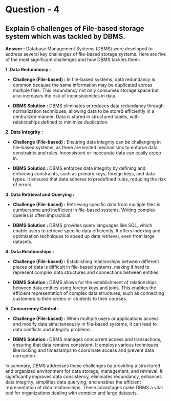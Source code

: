 
# Question - 4 

## Explain 5 challenges of File-based storage system which was tackled by DBMS.

**Answer :** Database Management Systems (DBMS) were developed to address several key challenges of file-based storage systems. Here are five of the most significant challenges and how DBMS tackles them:

**1. Data Redundancy :**

* **Challenge (File-based) :** In file-based systems, data redundancy is common because the same information may be duplicated across multiple files. This redundancy not only consumes storage space but also increases the risk of inconsistencies in data.

* **DBMS Solution :** DBMS eliminates or reduces data redundancy through normalization techniques, allowing data to be stored efficiently in a centralized manner. Data is stored in structured tables, with relationships defined to minimize duplication.

**2. Data Integrity :**

* **Challenge (File-based) :** Ensuring data integrity can be challenging in file-based systems, as there are limited mechanisms to enforce data constraints and rules. Inconsistent or inaccurate data can easily creep in.

* **DBMS Solution :** DBMS enforces data integrity by defining and enforcing constraints, such as primary keys, foreign keys, and data types. It ensures that data adheres to predefined rules, reducing the risk of errors.

**3. Data Retrieval and Querying :**

* **Challenge (File-based) :** Retrieving specific data from multiple files is cumbersome and inefficient in file-based systems. Writing complex queries is often impractical.

* **DBMS Solution :** DBMS provides query languages like SQL, which enable users to retrieve specific data efficiently. It offers indexing and optimization techniques to speed up data retrieval, even from large datasets.

**4. Data Relationships :**

* **Challenge (File-based) :** Establishing relationships between different pieces of data is difficult in file-based systems, making it hard to represent complex data structures and connections between entities.

* **DBMS Solution :** DBMS allows for the establishment of relationships between data entities using foreign keys and joins. This enables the efficient representation of complex data structures, such as connecting customers to their orders or students to their courses.

**5. Concurrency Control :**

* **Challenge (File-based) :** When multiple users or applications access and modify data simultaneously in file-based systems, it can lead to data conflicts and integrity problems.

* **DBMS Solution :** DBMS manages concurrent access and transactions, ensuring that data remains consistent. It employs various techniques like locking and timestamps to coordinate access and prevent data corruption.

In summary, DBMS addresses these challenges by providing a structured and organized environment for data storage, management, and retrieval. It significantly improves data consistency, eliminates redundancy, enhances data integrity, simplifies data querying, and enables the efficient representation of data relationships. These advantages make DBMS a vital tool for organizations dealing with complex and large datasets.